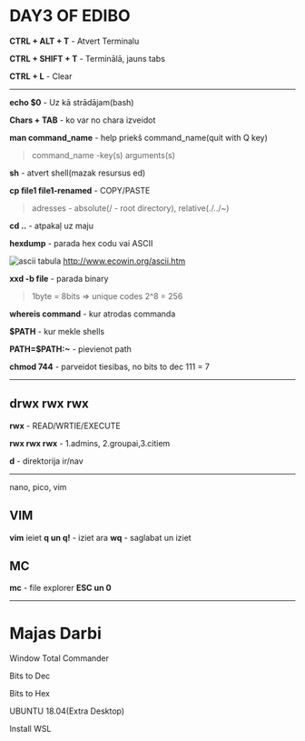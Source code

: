 # DAY3 OF EDIBO

**CTRL + ALT + T**  - Atvert Terminalu

**CTRL + SHIFT + T** - Terminālā, jauns tabs

**CTRL + L** - Clear

--------------------------------------------------------------------------------------------

**echo $0** - Uz kā strādājam(bash)

**Chars + TAB** - ko var no chara izveidot

**man command_name** - help priekš command_name(quit with Q key)

>command_name -key(s) arguments(s)

**sh** - atvert shell(mazak resursus ed)

**cp file1 file1-renamed** - COPY/PASTE

>adresses - absolute(/ - root directory), relative(./../~)

**cd ..** - atpakaļ uz maju

**hexdump** - parada hex codu vai ASCII

![ascii tabula](http://www.ecowin.org/aulas/resources/tables/asciitable.jpg)
http://www.ecowin.org/ascii.htm

**xxd -b file** - parada binary 
>1byte = 8bits => unique codes 2^8 = 256

**whereis command** - kur atrodas commanda

**$PATH** - kur mekle shells

**PATH=$PATH:~** - pievienot path

**chmod 744** - parveidot tiesibas, no bits to dec 111 = 7



-------------------

## drwx rwx rwx

**rwx** - READ/WRTIE/EXECUTE

**rwx rwx rwx** - 1.admins, 2.groupai,3.citiem 

**d** - direktorija ir/nav

----------------------------------------------------
nano, pico, vim

## VIM
**vim** ieiet
**q un q!** - iziet ara
**wq** - saglabat un iziet


## MC
**mc** - file explorer
**ESC un 0**

-----------------------------------------------

# Majas Darbi
Window Total Commander

Bits to Dec

Bits to Hex

UBUNTU 18.04(Extra Desktop)

Install WSL










